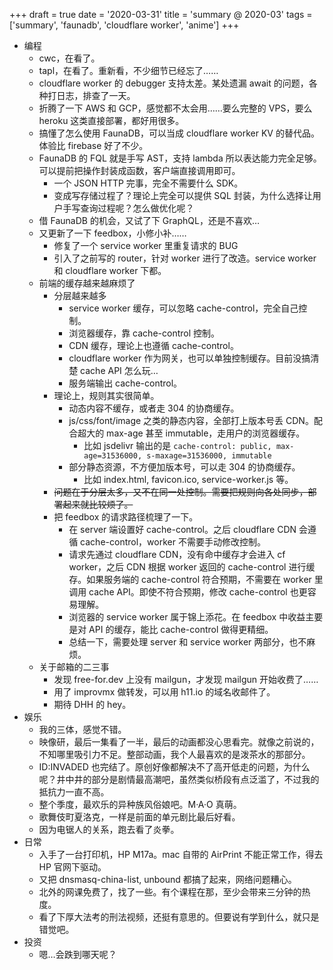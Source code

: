 +++
draft = true
date = '2020-03-31'
title = 'summary @ 2020-03'
tags = ['summary', 'faunadb', 'cloudflare worker', 'anime']
+++

- 编程
    - cwc，在看了。
    - tapl，在看了。重新看，不少细节已经忘了……
    - cloudflare worker 的 debugger 支持太差。某处遗漏 await 的问题，各种打日志，排查了一天。
    - 折腾了一下 AWS 和 GCP，感觉都不太会用……要么完整的 VPS，要么 heroku 这类直接部署，都好用很多。
    - 搞懂了怎么使用 FaunaDB，可以当成 cloudflare worker KV 的替代品。体验比 firebase 好了不少。
    - FaunaDB 的 FQL 就是手写 AST，支持 lambda 所以表达能力完全足够。可以提前把操作封装成函数，客户端直接调用即可。
        - 一个 JSON HTTP 完事，完全不需要什么 SDK。
        - 变成写存储过程了？理论上完全可以提供 SQL 封装，为什么选择让用户手写查询过程呢？怎么做优化呢？
    - 借 FaunaDB 的机会，又试了下 GraphQL，还是不喜欢…
    - 又更新了一下 feedbox，小修小补……
        - 修复了一个 service worker 里重复请求的 BUG
        - 引入了之前写的 router，针对 worker 进行了改造。service worker 和 cloudflare worker 下都。
    - 前端的缓存越来越麻烦了
        - 分层越来越多
            - service worker 缓存，可以忽略 cache-control，完全自己控制。
            - 浏览器缓存，靠 cache-control 控制。
            - CDN 缓存，理论上也遵循 cache-control。
            - cloudflare worker 作为网关，也可以单独控制缓存。目前没搞清楚 cache API 怎么玩…
            - 服务端输出 cache-control。
        - 理论上，规则其实很简单。
            - 动态内容不缓存，或者走 304 的协商缓存。
            - js/css/font/image 之类的静态内容，全部打上版本号丢 CDN。配合超大的 max-age 甚至 immutable，走用户的浏览器缓存。
                - 比如 jsdelivr 输出的是 `cache-control: public, max-age=31536000, s-maxage=31536000, immutable`
            - 部分静态资源，不方便加版本号，可以走 304 的协商缓存。
                - 比如 index.html, favicon.ico, service-worker.js 等。
        - ~~问题在于分层太多，又不在同一处控制。需要把规则向各处同步，部署起来就比较烦了。~~
        - 把 feedbox 的请求路径梳理了一下。
            - 在 server 端设置好 cache-control。之后 cloudflare CDN 会遵循 cache-control，worker 不需要手动修改控制。
            - 请求先通过 cloudflare CDN，没有命中缓存才会进入 cf worker，之后 CDN 根据 worker 返回的 cache-control 进行缓存。如果服务端的 cache-control 符合预期，不需要在 worker 里调用 cache API。即使不符合预期，修改 cache-control 也更容易理解。
            - 浏览器的 service worker 属于锦上添花。在 feedbox 中收益主要是对 API 的缓存，能比 cache-control 做得更精细。
            - 总结一下，需要处理 server 和 service worker 两部分，也不麻烦。
    - 关于邮箱的二三事
        - 发现 free-for.dev 上没有 mailgun，才发现 mailgun 开始收费了……
        - 用了 improvmx 做转发，可以用 h11.io 的域名收邮件了。
        - 期待 DHH 的 hey。
- 娱乐
    - 我的三体，感觉不错。
    - 映像研，最后一集看了一半，最后的动画都没心思看完。就像之前说的，不知哪里吸引力不足。整部动画，我个人最喜欢的是泼茶水的那部分。
    - ID:INVADED 也完结了。原创好像都解决不了高开低走的问题，为什么呢？井中井的部分是剧情最高潮吧，虽然类似桥段有点泛滥了，不过我的抵抗力一直不高。
    - 整个季度，最欢乐的异种族风俗娘吧。M·A·O 真萌。
    - 歌舞伎町夏洛克，一样是前面的单元剧比最后好看。
    - 因为电锯人的关系，跑去看了炎拳。
- 日常
    - 入手了一台打印机，HP M17a。mac 自带的 AirPrint 不能正常工作，得去 HP 官网下驱动。
    - 又把 dnsmasq-china-list, unbound 都搞了起来，网络问题糟心。
    - 北外的网课免费了，找了一些。有个课程在那，至少会带来三分钟的热度。
    - 看了下厚大法考的刑法视频，还挺有意思的。但要说有学到什么，就只是错觉吧。
- 投资
    - 嗯…会跌到哪天呢？
